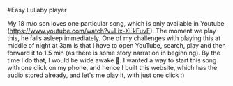 #Easy Lullaby player

My 18 m/o son loves one particular song, which is only available in Youtube (https://www.youtube.com/watch?v=Lix-XLkFuvE). The moment we play this, he falls asleep immediately. 
One of my challenges with playing this at middle of night at 3am is that I have to open YouTube, search, play and then forward it to 1.5 min (as there is some story narration in beginning). 
By the time I do that, I would be wide awake 🥲. I wanted a way to start this song with one click on my phone, and hence I built this website, which has the audio stored already, 
and let's me play it, with just one click :)
